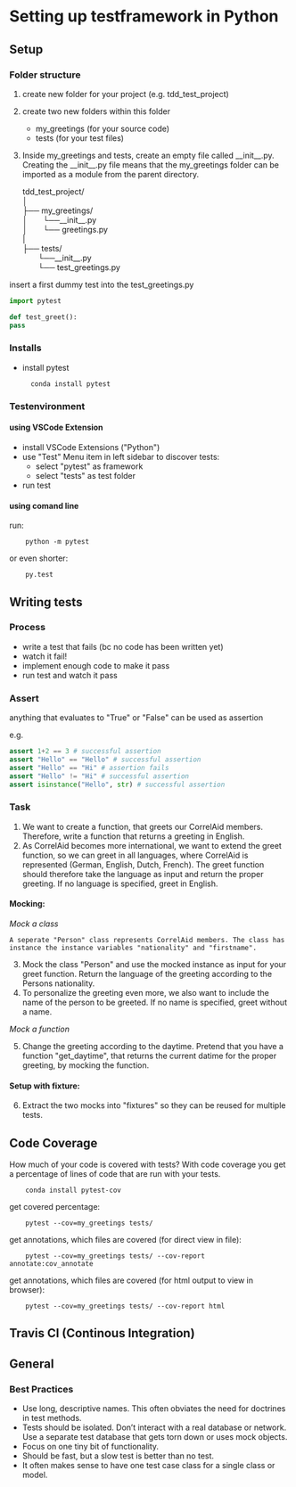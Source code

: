 # Setting up testframework in Python

## Setup 

### Folder structure

1. create new folder for your project (e.g. tdd_test_project)
2. create two new folders within this folder
    - my_greetings (for your source code)
    - tests (for your test files)
3.  Inside my_greetings and tests, create an empty file called \_\_init\_\_.py. Creating the \_\_init\_\_.py file means that the my_greetings folder can be imported as a module from the parent directory.

    tdd_test_project/  
    │  
    ├── my_greetings/  
    │&emsp;&emsp;└──\_\_init\_\_.py  
    │&emsp;&emsp;└── greetings.py  
    |  
    ├── tests/  
    &emsp;&emsp;└──\_\_init\_\_.py  
    &emsp;&emsp;└── test_greetings.py  

    
insert a first dummy test into the test_greetings.py

```python
import pytest

def test_greet():
pass
```


### Installs
- install pytest


        conda install pytest


### Testenvironment

#### using VSCode Extension
- install VSCode Extensions ("Python")
- use "Test" Menu item in left sidebar to discover tests:
    - select "pytest" as framework
    - select "tests" as test folder
- run test

#### using comand line
run:

        python -m pytest

or even shorter:


        py.test

## Writing tests

### Process

- write a test that fails (bc no code has been written yet)
- watch it fail!
- implement enough code to make it pass
- run test and watch it pass

### Assert

anything that evaluates to "True" or "False" can be used as assertion

e.g. 
```python
assert 1+2 == 3 # successful assertion
assert "Hello" == "Hello" # successful assertion
assert "Hello" == "Hi" # assertion fails
assert "Hello" != "Hi" # successful assertion
assert isinstance("Hello", str) # successful assertion
```


### Task

1. We want to create a function, that greets our CorrelAid members. Therefore, write a function that returns a greeting in English.
2. As CorrelAid becomes more international, we want to extend the greet function, so we can greet in all languages, where CorrelAid is represented (German, English, Dutch, French). The greet function should therefore take the language as input and return the proper greeting. If no language is specified, greet in English.

#### Mocking:

*Mock a class*

    A seperate "Person" class represents CorrelAid members. The class has instance the instance variables "nationality" and "firstname". 
3. Mock the class "Person" and use the mocked instance as input for your greet function. Return the language of the greeting according to the Persons nationality.
4. To personalize the greeting even more, we also want to include the name of the person to be greeted. If no name is specified, greet without a name.

*Mock a function*

5. Change the greeting according to the daytime. Pretend that you have a function "get_daytime", that returns the current datime for the proper greeting, by mocking the function.


#### Setup with fixture:
6. Extract the two mocks into "fixtures" so they can be reused for multiple tests.


## Code Coverage

How much of your code is covered with tests? With code coverage you get a percentage of lines of code that are run with your tests.


        conda install pytest-cov

get covered percentage:

        pytest --cov=my_greetings tests/

get annotations, which files are covered (for direct view in file):

        pytest --cov=my_greetings tests/ --cov-report annotate:cov_annotate

get annotations, which files are covered (for html output to view in browser):

        pytest --cov=my_greetings tests/ --cov-report html


## Travis CI (Continous Integration)


## General

### Best Practices

- Use long, descriptive names. This often obviates the need for doctrines in test methods.
- Tests should be isolated. Don’t interact with a real database or network. Use a separate test database that gets torn down or uses mock objects.
- Focus on one tiny bit of functionality.
- Should be fast, but a slow test is better than no test.
- It often makes sense to have one test case class for a single class or model.